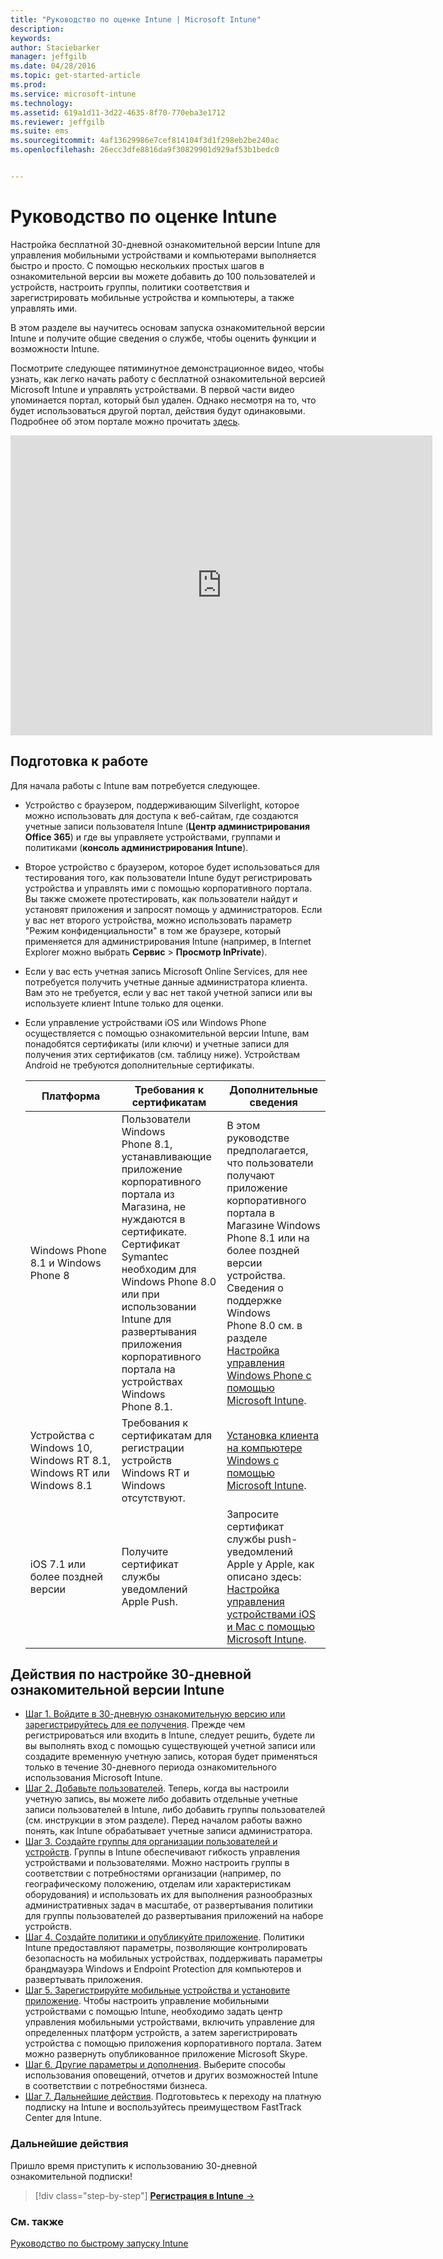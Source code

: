 ```yaml
---
title: "Руководство по оценке Intune | Microsoft Intune"
description: 
keywords: 
author: Staciebarker
manager: jeffgilb
ms.date: 04/28/2016
ms.topic: get-started-article
ms.prod: 
ms.service: microsoft-intune
ms.technology: 
ms.assetid: 619a1d11-3d22-4635-8f70-770eba3e1712
ms.reviewer: jeffgilb
ms.suite: ems
ms.sourcegitcommit: 4af13629986e7cef814104f3d1f298eb2be240ac
ms.openlocfilehash: 26ecc3dfe8816da9f30829901d929af53b1bedc0


---
```


# Руководство по оценке Intune
Настройка бесплатной 30-дневной ознакомительной версии Intune для управления мобильными устройствами и компьютерами выполняется быстро и просто. С помощью нескольких простых шагов в ознакомительной версии вы можете добавить до 100 пользователей и устройств, настроить группы, политики соответствия и зарегистрировать мобильные устройства и компьютеры, а также управлять ими.

В этом разделе вы научитесь основам запуска ознакомительной версии Intune и получите общие сведения о службе, чтобы оценить функции и возможности Intune.

Посмотрите следующее пятиминутное демонстрационное видео, чтобы узнать, как легко начать работу с бесплатной ознакомительной версией Microsoft Intune и управлять устройствами. В первой части видео упоминается портал, который был удален. Однако несмотря на то, что будет использоваться другой портал, действия будут одинаковыми. Подробнее об этом портале можно прочитать [здесь](https://docs.microsoft.com/intune/deploy-use/account-portal-merged-with-Office-365).

<iframe width="675" height="480" src="https://www.youtube.com/embed/ltcZvm4VOFU" frameborder="0" allowfullscreen></iframe>

## Подготовка к работе
Для начала работы с Intune вам потребуется следующее.

-   Устройство с браузером, поддерживающим Silverlight, которое можно использовать для доступа к веб-сайтам, где создаются учетные записи пользователя Intune (**Центр администрирования Office 365**) и где вы управляете устройствами, группами и политиками (**консоль администрирования Intune**).

-   Второе устройство с браузером, которое будет использоваться для тестирования того, как пользователи Intune будут регистрировать устройства и управлять ими с помощью корпоративного портала. Вы также сможете протестировать, как пользователи найдут и установят приложения и запросят помощь у администраторов. Если у вас нет второго устройства, можно использовать параметр "Режим конфиденциальности" в том же браузере, который применяется для администрирования Intune (например, в Internet Explorer можно выбрать **Сервис** &gt; **Просмотр InPrivate**).

-   Если у вас есть учетная запись Microsoft Online Services, для нее потребуется получить учетные данные администратора клиента. Вам это не требуется, если у вас нет такой учетной записи или вы используете клиент Intune только для оценки.

-   Если управление устройствами iOS или Windows Phone осуществляется с помощью ознакомительной версии Intune, вам понадобятся сертификаты (или ключи) и учетные записи для получения этих сертификатов (см. таблицу ниже). Устройствам Android не требуются дополнительные сертификаты.

    |Платформа|Требования к сертификатам|Дополнительные сведения|
    |------------|----------------------------|--------------------|
    |Windows Phone 8.1 и Windows Phone 8 |Пользователи Windows Phone 8.1, устанавливающие приложение корпоративного портала из Магазина, не нуждаются в сертификате. Сертификат Symantec необходим для Windows Phone 8.0 или при использовании Intune для развертывания приложения корпоративного портала на устройствах Windows Phone 8.1.|В этом руководстве предполагается, что пользователи получают приложение корпоративного портала в Магазине Windows Phone 8.1 или на более поздней версии устройства. Сведения о поддержке Windows Phone 8.0 см. в разделе [Настройка управления Windows Phone с помощью Microsoft Intune](/Intune/Deploy-Use/set-up-windows-phone-management-with-microsoft-intune).|
    |Устройства с Windows 10, Windows RT 8.1, Windows RT или Windows 8.1|Требования к сертификатам для регистрации устройств Windows RT и Windows отсутствуют.|[Установка клиента на компьютере Windows с помощью Microsoft Intune](/Intune/Deploy-Use/install-the-windows-pc-client-with-microsoft-intune).|
    |iOS 7.1 или более поздней версии|Получите сертификат службы уведомлений Apple Push.|Запросите сертификат службы push-уведомлений Apple у Apple, как описано здесь: [Настройка управления устройствами iOS и Mac с помощью Microsoft Intune](/Intune/Deploy-Use/set-up-ios-and-mac-management-with-microsoft-intune).|

## Действия по настройке 30-дневной ознакомительной версии Intune
- [Шаг 1. Войдите в 30-дневную ознакомительную версию или зарегистрируйтесь для ее получения](get-started-with-a-30-day-trial-of-microsoft-intune-step-1.md). Прежде чем регистрироваться или входить в Intune, следует решить, будете ли вы выполнять вход с помощью существующей учетной записи или создадите временную учетную запись, которая будет применяться только в течение 30-дневного периода ознакомительного использования Microsoft Intune.
- [Шаг 2. Добавьте пользователей](get-started-with-a-30-day-trial-of-microsoft-intune-step-2.md). Теперь, когда вы настроили учетную запись, вы можете либо добавить отдельные учетные записи пользователей в Intune, либо добавить группы пользователей (см. инструкции в этом разделе). Перед началом работы важно понять, как Intune обрабатывает учетные записи администратора.
- [Шаг 3. Создайте группы для организации пользователей и устройств](get-started-with-a-30-day-trial-of-microsoft-intune-step-3.md). Группы в Intune обеспечивают гибкость управления устройствами и пользователями. Можно настроить группы в соответствии с потребностями организации (например, по географическому положению, отделам или характеристикам оборудования) и использовать их для выполнения разнообразных административных задач в масштабе, от развертывания политики для группы пользователей до развертывания приложений на наборе устройств.
- [Шаг 4. Создайте политики и опубликуйте приложение](get-started-with-a-30-day-trial-of-microsoft-intune-step-4.md). Политики Intune предоставляют параметры, позволяющие контролировать безопасность на мобильных устройствах, поддерживать параметры брандмауэра Windows и Endpoint Protection для компьютеров и развертывать приложения.
- [Шаг 5. Зарегистрируйте мобильные устройства и установите приложение](get-started-with-a-30-day-trial-of-microsoft-intune-step-5.md). Чтобы настроить управление мобильными устройствами с помощью Intune, необходимо задать центр управления мобильными устройствами, включить управление для определенных платформ устройств, а затем зарегистрировать устройства с помощью приложения корпоративного портала. Затем можно развернуть опубликованное приложение Microsoft Skype.
- [Шаг 6. Другие параметры и дополнения](get-started-with-a-30-day-trial-of-microsoft-intune-step-6.md). Выберите способы использования оповещений, отчетов и других возможностей Intune в соответствии с потребностями бизнеса.
- [Шаг 7. Дальнейшие действия](get-started-with-a-30-day-trial-of-microsoft-intune-step-7.md). Подготовьтесь к переходу на платную подписку на Intune и воспользуйтесь преимуществом FastTrack Center для Intune.


### Дальнейшие действия
Пришло время приступить к использованию 30-дневной ознакомительной подписки!

>[!div class="step-by-step"]
[**Регистрация в Intune** &rarr;](.\get-started-with-a-30-day-trial-of-microsoft-intune-step-1.md)

### См. также
[Руководство по быстрому запуску Intune](/intune/get-started/start-with-a-paid-subscription-to-microsoft-intune)



<!--HONumber=Jul16_HO2-->


